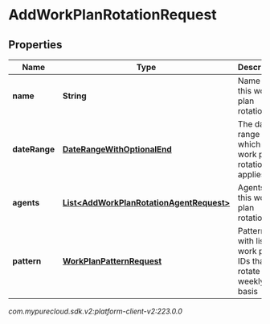 # AddWorkPlanRotationRequest


## Properties

| Name | Type | Description | Notes |
| ------------ | ------------- | ------------- | ------------- |
| **name** | **String** | Name of this work plan rotation |  |
| **dateRange** | [**DateRangeWithOptionalEnd**](DateRangeWithOptionalEnd) | The date range to which this work plan rotation applies |  |
| **agents** | [**List&lt;AddWorkPlanRotationAgentRequest&gt;**](AddWorkPlanRotationAgentRequest) | Agents in this work plan rotation |  [optional] |
| **pattern** | [**WorkPlanPatternRequest**](WorkPlanPatternRequest) | Pattern with list of work plan IDs that rotate on a weekly basis |  |




_com.mypurecloud.sdk.v2:platform-client-v2:223.0.0_
